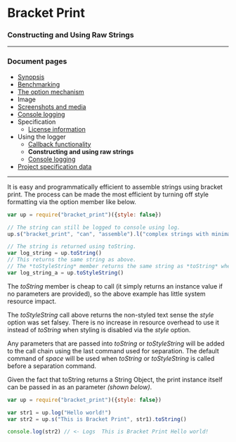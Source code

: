 # Bracket Print
### Constructing and Using Raw Strings 

---
### Document pages
* [Synopsis](https://github.com/restarian/bracket_print/blob/master/docs/README.md)
* [Benchmarking](https://github.com/restarian/bracket_print/blob/master/docs/benchmarks.md)
* [The option mechanism](https://github.com/restarian/bracket_print/blob/master/docs/options.md)
* Image
* [Screenshots and media](https://github.com/restarian/bracket_print/blob/master/docs/screenshot.md)
* [Console logging](https://github.com/restarian/bracket_print/blob/master/docs/style_map.md)
* Specification
  * [License information](https://github.com/restarian/bracket_print/blob/master/docs/specification/license.md)
* Using the logger
  * [Callback functionality](https://github.com/restarian/bracket_print/blob/master/docs/using_the_logger/as_callback.md)
  * **Constructing and using raw strings**
  * [Console logging](https://github.com/restarian/bracket_print/blob/master/docs/using_the_logger/as_logger.md)
* [Project specification data](https://github.com/restarian/bracket_print/blob/master/docs/specification/specification.md)

---

It is easy and programmatically efficient to assemble strings using bracket print. The process can be made the most efficient by turning off style formatting via the option member like below. 

```javascript
var up = require("bracket_print")({style: false})

// The string can still be logged to console using log.
up.s("bracket_print", "can", "assemble").l("complex strings with minimal effort.", "This will make logging more pleasant").log()

// The string is returned using toString.
var log_string = up.toString()
// This returns the same string as above.
// The *toStyleString* member returns the same string as *toString* when the *style* option is false.
var log_string_a = up.toStyleString()

```


The *toString* member is cheap to call (it simply returns an instance value if no parameters are provided), so the above example has little system resource impact. 

The *toStyleString* call above returns the non-styled text sense the *style* option was set falsey. There is no increase in resource overhead to use it instead of *toString* when styling is disabled via the *style* option.


Any parameters that are passed into *toString* or *toStyleString* will be added to the call chain using the last command used for separation. The default command of *space* will be used when *toString* or *toStyleString* is called before a separation command.

Given the fact that toString returns a String Object, the print instance itself can be passed in as an parameter *(shown below)*.

```javascript
var up = require("bracket_print")({style: false})

var str1 = up.log("Hello world!")
var str2 = up.s("This is Bracket Print", str1).toString()

console.log(str2) // <- Logs  This is Bracket Print Hello world!

```
